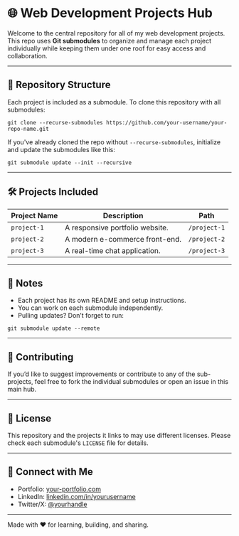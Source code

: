 # 🌐 Web Development Projects Hub

Welcome to the central repository for all of my web development projects. This repo uses **Git submodules** to organize and manage each project individually while keeping them under one roof for easy access and collaboration.

---

## 📁 Repository Structure

Each project is included as a submodule. To clone this repository with all submodules:

```
git clone --recurse-submodules https://github.com/your-username/your-repo-name.git
```

If you've already cloned the repo without `--recurse-submodules`, initialize and update the submodules like this:

```
git submodule update --init --recursive
```

---

## 🛠 Projects Included

| Project Name | Description                        | Path                 |
|--------------|------------------------------------|----------------------|
| `project-1`  | A responsive portfolio website.    | `/project-1`         |
| `project-2`  | A modern e-commerce front-end.     | `/project-2`         |
| `project-3`  | A real-time chat application.      | `/project-3`         |
<!-- Add more rows as needed -->

---

## 📌 Notes

- Each project has its own README and setup instructions.
- You can work on each submodule independently.
- Pulling updates? Don’t forget to run:

```
git submodule update --remote
```

---

## 🤝 Contributing

If you’d like to suggest improvements or contribute to any of the sub-projects, feel free to fork the individual submodules or open an issue in this main hub.

---

## 📄 License

This repository and the projects it links to may use different licenses. Please check each submodule's `LICENSE` file for details.

---

## 🔗 Connect with Me

- Portfolio: [your-portfolio.com](https://your-portfolio.com)
- LinkedIn: [linkedin.com/in/yourusername](https://linkedin.com/in/yourusername)
- Twitter/X: [@yourhandle](https://twitter.com/yourhandle)

---

Made with ❤️ for learning, building, and sharing.
